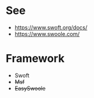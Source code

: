 # See
- <https://www.swoft.org/docs/>
- <https://www.swoole.com/>

# Framework
- Swoft
- ~~Msf~~
- ~~EasySwoole~~

